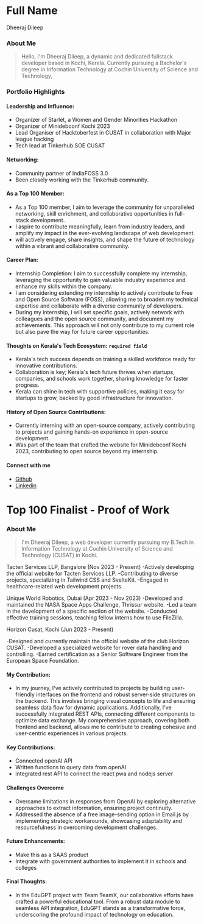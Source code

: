 # Full Name 
Dheeraj Dileep 
### About Me

> Hello, I'm Dheeraj Dileep, a dynamic and dedicated fullstack developer based in Kochi, Kerala. Currently pursuing a Bachelor's degree in Information Technology at Cochin University of Science and Technology, 


### Portfolio Highlights



#### Leadership and Influence: 

-  Organizer of Starlet, a Women and Gender Minorities Hackathon
-  Organizer of Minidebconf Kochi 2023
-  Lead Organiser of Hacktoberfest in CUSAT in collaboration with Major league hacking
-  Tech lead at Tinkerhub SOE CUSAT

#### Networking: 

- Community partner of IndiaFOSS 3.0
- Been closely working with the Tinkerhub community.


#### As a Top 100 Member: 

- As a Top 100 member, I aim to leverage the community for unparalleled networking, skill enrichment, and collaborative opportunities in full-stack development.
- I aspire to contribute meaningfully, learn from industry leaders, and amplify my impact in the ever-evolving landscape of web development.
- will actively engage, share insights, and shape the future of  technology within a vibrant and collaborative community.

#### Career Plan: 

- Internship Completion: I aim to successfully complete my internship, leveraging the opportunity to gain valuable industry experience and enhance my skills within the company.
-  I am considering extending my internship to actively contribute to Free and Open Source Software (FOSS), allowing me to broaden my technical expertise and collaborate with a diverse community of developers.
-  During my internship, I will set specific goals, actively network with colleagues and the open source community, and document my achievements. This approach will not only contribute to my current role but also pave the way for future career opportunities.


#### Thoughts on Kerala's Tech Ecosystem: `required field`

- Kerala's tech success depends on training a skilled workforce ready for innovative contributions.
- Collaboration is key; Kerala's tech future thrives when startups, companies, and schools work together, sharing knowledge for faster progress.
- Kerala can shine in tech with supportive policies, making it easy for startups to grow, backed by good infrastructure for innovation.


#### History of Open Source Contributions:

-  Currently interning with an open-source company, actively contributing to projects and gaining hands-on experience in open-source development.
-  Was part of the team that crafted the website for Minidebconf Kochi 2023, contributing to open source beyond my internship.


#### Connect with me
- [Github]([url](https://github.com/i0dheerajdileep))
- [Linkedin]([url](https://www.linkedin.com/m/profile/in/dheeraj-dileep-540724219))


# Top 100 Finalist -  Proof of Work

### About Me 
> I'm Dheeraj Dileep, a web developer currently pursuing my B.Tech in Information Technology at Cochin University of Science and Technology (CUSAT) in Kochi.

Tacten Services LLP, Bangalore (Nov 2023 - Present)
-Actively developing the official website for Tacten Services LLP.
-Contributing to diverse projects, specializing in Tailwind CSS and SvelteKit.
-Engaged in healthcare-related web development projects.

Unique World Robotics, Dubai (Apr 2023 - Nov 2023)
-Developed and maintained the NASA Space Apps Challenge, Thrissur website.
-Led a team in the development of a specific section of the website.
-Conducted effective training sessions, teaching fellow interns how to use FileZilla.

Horizon Cusat, Kochi (Jun 2023 - Present)

-Designed and currently maintain the official website of the club Horizon CUSAT.
-Developed a specialized website for rover data handling and controlling.
-Earned certification as a Senior Software Engineer from the European Space Foundation.

#### My Contribution:
- In my journey, I've actively contributed to projects by building user-friendly interfaces on the frontend and robust server-side structures on the backend. This involves bringing visual concepts to life and ensuring seamless data flow for dynamic applications. Additionally, I've successfully integrated REST APIs, connecting different components to optimize data exchange. My comprehensive approach, covering both frontend and backend, allows me to contribute to creating cohesive and user-centric experiences in various projects.

#### Key Contributions:
- Connected openAI API
- Written functions to query data from openAI
- integrated rest API to connect the react pwa and nodejs server

#### Challenges Overcome
- Overcame limitations in responses from OpenAI by exploring alternative approaches to extract information, ensuring project continuity.
- Addressed the absence of a free image-sending option in Email.js by implementing strategic workarounds, showcasing adaptability and resourcefulness in overcoming development challenges.

#### Future Enhancements:
- Make this as a SAAS product
- Integrate with government authorities to implement it in schools and colleges
  
#### Final Thoughts:
- In the EduGPT project with Team TeamX, our collaborative efforts have crafted a powerful educational tool. From a robust data module to seamless API integration, EduGPT stands as a transformative force, underscoring the profound impact of technology on education.


